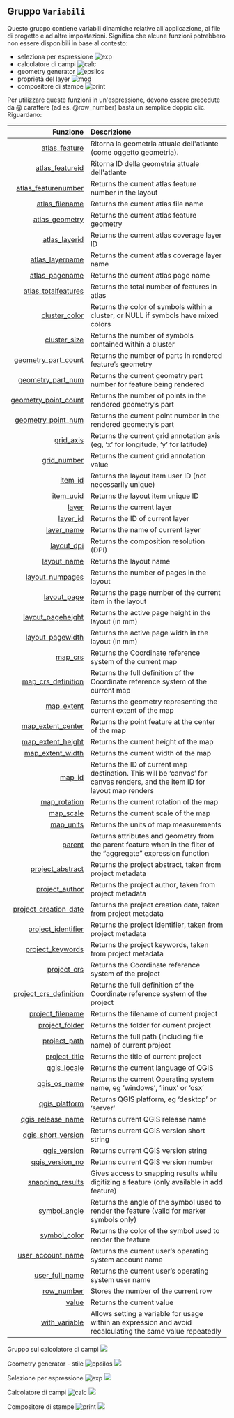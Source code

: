 ## Gruppo `Variabili`

Questo gruppo contiene variabili dinamiche relative all'applicazione, al file di progetto e ad altre impostazioni. Significa che alcune funzioni potrebbero non essere disponibili in base al contesto:
* seleziona per espressione ![exp](https://docs.qgis.org/testing/en/_images/mIconExpressionSelect.png)
* calcolatore di campi ![calc](https://docs.qgis.org/testing/en/_images/mActionCalculateField.png)
* geometry generator ![epsilos](https://docs.qgis.org/testing/en/_images/mIconExpression.png)
* proprietà del layer ![mod](https://docs.qgis.org/testing/en/_images/mIconDataDefine.png)
* compositore di stampe ![print](https://docs.qgis.org/testing/en/_images/mActionNewLayout.png)

Per utilizzare queste funzioni in un'espressione, devono essere precedute da @ carattere (ad es. @row_number) basta un semplice doppio clic. Riguardano:

 Funzione  | Descrizione
----------:|:-----------
[atlas_feature](funzioni/atlas_feature.md)|Ritorna la geometria attuale dell'atlante  (come oggetto geometria).
[atlas_featureid](funzioni/atlas_featureid.md)|Ritorna ID della geometria attuale dell'atlante
[atlas_featurenumber](funzioni/atlas_featurenumber.md)|Returns the current atlas feature number in the layout
[atlas_filename](funzioni/atlas_filename.md)|Returns the current atlas file name
[atlas_geometry](funzioni/atlas_geometry.md)|Returns the current atlas feature geometry
[atlas_layerid](funzioni/atlas_layerid.md)|Returns the current atlas coverage layer ID
[atlas_layername](funzioni/atlas_layername.md)|Returns the current atlas coverage layer name
[atlas_pagename](funzioni/atlas_pagename.md)|Returns the current atlas page name
[atlas_totalfeatures](funzioni/atlas_totalfeatures.md)|Returns the total number of features in atlas
[cluster_color](funzioni/cluster_color.md)|Returns the color of symbols within a cluster, or NULL if symbols have mixed colors
[cluster_size](funzioni/cluster_size.md)|Returns the number of symbols contained within a cluster
[geometry_part_count](funzioni/geometry_part_count.md)|Returns the number of parts in rendered feature’s geometry
[geometry_part_num](funzioni/geometry_part_num.md)|Returns the current geometry part number for feature being rendered
[geometry_point_count](funzioni/geometry_point_count.md)|Returns the number of points in the rendered geometry’s part
[geometry_point_num](funzioni/geometry_point_num.md)|Returns the current point number in the rendered geometry’s part
[grid_axis](funzioni/grid_axis.md)|Returns the current grid annotation axis (eg, ‘x’ for longitude, ‘y’ for latitude)
[grid_number](funzioni/grid_number.md)|Returns the current grid annotation value
[item_id](funzioni/item_id.md)|Returns the layout item user ID (not necessarily unique)
[item_uuid](funzioni/item_uuid.md)|Returns the layout item unique ID
[layer](funzioni/layer.md)|Returns the current layer
[layer_id](funzioni/layer_id.md)|Returns the ID of current layer
[layer_name](funzioni/layer_name.md)|Returns the name of current layer
[layout_dpi](funzioni/layout_dpi.md)|Returns the composition resolution (DPI)
[layout_name](funzioni/layout_name.md)|Returns the layout name
[layout_numpages](funzioni/layout_numpages.md)|Returns the number of pages in the layout
[layout_page](funzioni/layout_page.md)|Returns the page number of the current item in the layout
[layout_pageheight](funzioni/layout_pageheight.md)|Returns the active page height in the layout (in mm)
[layout_pagewidth](funzioni/layout_pagewidth.md)|Returns the active page width in the layout (in mm)
[map_crs](funzioni/map_crs.md)|Returns the Coordinate reference system of the current map
[map_crs_definition](funzioni/map_crs_definition.md)|Returns the full definition of the Coordinate reference system of the current map
[map_extent](funzioni/map_extent.md)|Returns the geometry representing the current extent of the map
[map_extent_center](funzioni/map_extent_center.md)|Returns the point feature at the center of the map
[map_extent_height](funzioni/map_extent_height.md)|Returns the current height of the map
[map_extent_width](funzioni/map_extent_width.md)|Returns the current width of the map
[map_id](funzioni/map_id.md)|Returns the ID of current map destination. This will be ‘canvas’ for canvas renders, and the item ID for layout map renders
[map_rotation](funzioni/map_rotation.md)|Returns the current rotation of the map
[map_scale](funzioni/map_scale.md)|Returns the current scale of the map
[map_units](funzioni/map_units.md)|Returns the units of map measurements
[parent](funzioni/parent.md)|Returns attributes and geometry from the parent feature when in the filter of the “aggregate” expression function
[project_abstract](funzioni/project_abstract.md)|Returns the project abstract, taken from project metadata
[project_author](funzioni/project_author.md)|Returns the project author, taken from project metadata
[project_creation_date](funzioni/project_creation_datemd)|Returns the project creation date, taken from project metadata
[project_identifier](funzioni/project_identifier.md)|Returns the project identifier, taken from project metadata
[project_keywords](funzioni/project_keywords.md)|Returns the project keywords, taken from project metadata
[project_crs](funzioni/project_crs.md)|Returns the Coordinate reference system of the project
[project_crs_definition](funzioni/project_crs_definition.md)|Returns the full definition of the Coordinate reference system of the project
[project_filename](funzioni/project_filename.md)|Returns the filename of current project
[project_folder](funzioni/project_folder.md)|Returns the folder for current project
[project_path](funzioni/project_path.md)|Returns the full path (including file name) of current project
[project_title](funzioni/project_title.md)|Returns the title of current project
[qgis_locale](funzioni/qgis_locale.md)|Returns the current language of QGIS
[qgis_os_name](funzioni/qgis_os_name.md)|Returns the current Operating system name, eg ‘windows’, ‘linux’ or ‘osx’
[qgis_platform](funzioni/qgis_platform.md)|Returns QGIS platform, eg ‘desktop’ or ‘server’
[qgis_release_name](funzioni/qgis_release_name.md)|Returns current QGIS release name
[qgis_short_version](funzioni/qgis_short_version.md)|Returns current QGIS version short string
[qgis_version](funzioni/qgis_version.md)|Returns current QGIS version string
[qgis_version_no](funzioni/qgis_version_no.md)|Returns current QGIS version number
[snapping_results](funzioni/snapping_results.md)|Gives access to snapping results while digitizing a feature (only available in add feature)
[symbol_angle](funzioni/symbol_angle.md)|Returns the angle of the symbol used to render the feature (valid for marker symbols only)
[symbol_color](funzioni/symbol_color.md)|Returns the color of the symbol used to render the feature
[user_account_name](funzioni/user_account_name.md)|Returns the current user’s operating system account name
[user_full_name](funzioni/user_full_name.md)|Returns the current user’s operating system user name
[row_number](funzioni/row_number.md)|Stores the number of the current row
[value](funzioni/value.md)|Returns the current value
[with_variable](funzioni/with_variable.md)|Allows setting a variable for usage within an expression and avoid recalculating the same value repeatedly

Gruppo sul calcolatore di campi
<img src="/img/variabili/gruppo_variabili1.png">

Geometry generator - stile ![epsilos](https://docs.qgis.org/testing/en/_images/mIconExpression.png)
<img src="/img/variabili/gruppo_variabili2.png">

Selezione per espressione ![exp](https://docs.qgis.org/testing/en/_images/mIconExpressionSelect.png)
<img src="/img/variabili/gruppo_variabili3.png">

Calcolatore di campi ![calc](https://docs.qgis.org/testing/en/_images/mActionCalculateField.png)
<img src="/img/variabili/gruppo_variabili4.png">

Compositore di stampe ![print](https://docs.qgis.org/testing/en/_images/mActionNewLayout.png)
<img src="/img/variabili/gruppo_variabili5.png">
